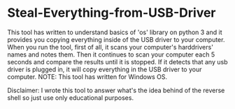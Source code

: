 # Steal-Everything-from-USB-Driver

This tool has written to understand basics of 'os' library on python 3 and it provides you copying everything inside of the USB driver to your computer. 
When you run the tool, first of all, it scans your computer's harddrivers' names and notes them. Then it continues to scan your computer each 5 seconds and compare the results until it is stopped. If it detects that any usb driver is plugged in, it will copy everything in the USB driver to your computer.
NOTE: This tool has written for Windows OS.

Disclaimer: I wrote this tool to answer what's the idea behind of the reverse shell so just use only educational purposes.
